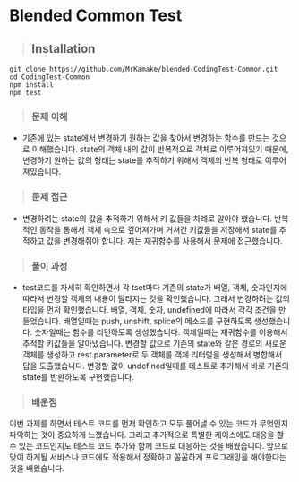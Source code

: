 # Blended Common Test

> ## Installation

```
git clone https://github.com/MrKamake/blended-CodingTest-Common.git
cd CodingTest-Common
npm install
npm test
```

> ### 문제 이해

- 기존에 있는 state에서 변경하기 원하는 값을 찾아서 변경하는 함수를 만드는 것으로 이해했습니다. state의 객체 내의 값이 반복적으로 객체로 이루어져있기 때문에, 변경하기 원하는 값의 형태는 state를 추적하기 위해서 객체의 반복 형태로 이루어져있습니다.

> ### 문제 접근

- 변경하려는 state의 값을 추적하기 위해서 키 값들을 차례로 알아야 했습니다. 반복적인 동작을 통해서 객체 속으로 깊어져가며 거쳐간 키값들을 저장해서 state를 추적하고 값을 변경해줘야 합니다. 저는 재귀함수를 사용해서 문제에 접근했습니다.

> ### 풀이 과정

- test코드를 자세히 확인하면서 각 tset마다 기존의 state가 배열, 객체, 숫자인지에 따라서 변경할 객체의 내용이 달라지는 것을 확인했습니다. 그래서 변경하려는 값의 타입을 먼저 확인했습니다. 배열, 객체, 숫자, undefined에 따라서 각각 조건을 만들었습니다. 배열일때는 push, unshift, splice의 메소드를 구현하도록 생성했습니다. 숫자일때는 함수를 리턴하도록 생성했습니다. 객체일때는 재귀함수를 이용해서 추적할 키값들을 알아냈습니다. 변경할 값으로 기존의 state와 같은 경로의 새로운 객체를 생성하고 rest parameter로 두 객체를 객체 리터럴을 생성해서 병합해서 답을 도출했습니다. 변경할 값이 undefined일때를 테스트로 추가해서 바로 기존의 state를 반환하도록 구현했습니다.

> ### 배운점

이번 과제를 하면서 테스트 코드를 먼저 확인하고 모두 풀어낼 수 있는 코드가 무엇인지 파악하는 것이 중요하게 느꼈습니다. 그리고 추가적으로 특별한 케이스에도 대응을 할 수 있는 코드인지도 테스트 코드 추가와 함께 코드로 대응하는 것을 배웠습니다. 앞으로 맞이 하게될 서비스나 코드에도 적용해서 정확하고 꼼꼼하게 프로그래밍을 해야한다는 것을 배웠습니다.
